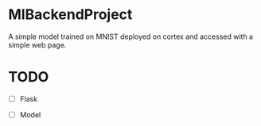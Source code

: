 # MlBackendProject
A simple model trained on MNIST deployed on cortex and accessed with a simple web page.




# TODO
 - [ ] Flask
 - [ ] Model








